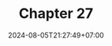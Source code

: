 ---
weight: 3900
title: "Chapter 27"
description: "Iterators"
icon: "article"
date: "2024-08-05T21:27:49+07:00"
lastmod: "2024-08-05T21:27:49+07:00"
draft: true
toc: true
---